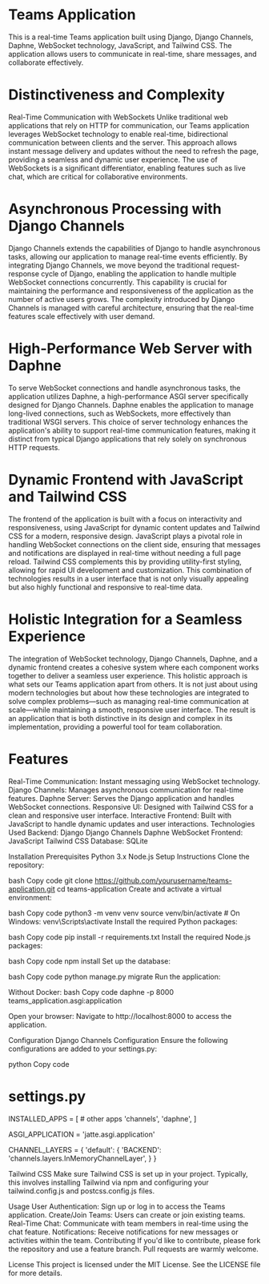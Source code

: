 # Teams Application
This is a real-time Teams application built using Django, Django Channels, Daphne, WebSocket technology, JavaScript, and Tailwind CSS. The application allows users to communicate in real-time, share messages, and collaborate effectively.

# Distinctiveness and Complexity
Real-Time Communication with WebSockets
Unlike traditional web applications that rely on HTTP for communication, our Teams application leverages WebSocket technology to enable real-time, bidirectional communication between clients and the server. This approach allows instant message delivery and updates without the need to refresh the page, providing a seamless and dynamic user experience. The use of WebSockets is a significant differentiator, enabling features such as live chat, which are critical for collaborative environments.

# Asynchronous Processing with Django Channels
Django Channels extends the capabilities of Django to handle asynchronous tasks, allowing our application to manage real-time events efficiently. By integrating Django Channels, we move beyond the traditional request-response cycle of Django, enabling the application to handle multiple WebSocket connections concurrently. This capability is crucial for maintaining the performance and responsiveness of the application as the number of active users grows. The complexity introduced by Django Channels is managed with careful architecture, ensuring that the real-time features scale effectively with user demand.

# High-Performance Web Server with Daphne
To serve WebSocket connections and handle asynchronous tasks, the application utilizes Daphne, a high-performance ASGI server specifically designed for Django Channels. Daphne enables the application to manage long-lived connections, such as WebSockets, more effectively than traditional WSGI servers. This choice of server technology enhances the application's ability to support real-time communication features, making it distinct from typical Django applications that rely solely on synchronous HTTP requests.

# Dynamic Frontend with JavaScript and Tailwind CSS
The frontend of the application is built with a focus on interactivity and responsiveness, using JavaScript for dynamic content updates and Tailwind CSS for a modern, responsive design. JavaScript plays a pivotal role in handling WebSocket connections on the client side, ensuring that messages and notifications are displayed in real-time without needing a full page reload. Tailwind CSS complements this by providing utility-first styling, allowing for rapid UI development and customization. This combination of technologies results in a user interface that is not only visually appealing but also highly functional and responsive to real-time data.

# Holistic Integration for a Seamless Experience
The integration of WebSocket technology, Django Channels, Daphne, and a dynamic frontend creates a cohesive system where each component works together to deliver a seamless user experience. This holistic approach is what sets our Teams application apart from others. It is not just about using modern technologies but about how these technologies are integrated to solve complex problems—such as managing real-time communication at scale—while maintaining a smooth, responsive user interface. The result is an application that is both distinctive in its design and complex in its implementation, providing a powerful tool for team collaboration.


# Features
Real-Time Communication: Instant messaging using WebSocket technology.
Django Channels: Manages asynchronous communication for real-time features.
Daphne Server: Serves the Django application and handles WebSocket connections.
Responsive UI: Designed with Tailwind CSS for a clean and responsive user interface.
Interactive Frontend: Built with JavaScript to handle dynamic updates and user interactions.
Technologies Used
Backend:
Django
Django Channels
Daphne
WebSocket
Frontend:
JavaScript
Tailwind CSS
Database: SQLite



Installation
Prerequisites
Python 3.x
Node.js
Setup Instructions
Clone the repository:

bash
Copy code
git clone https://github.com/yourusername/teams-application.git
cd teams-application
Create and activate a virtual environment:

bash
Copy code
python3 -m venv venv
source venv/bin/activate  # On Windows: venv\Scripts\activate
Install the required Python packages:

bash
Copy code
pip install -r requirements.txt
Install the required Node.js packages:

bash
Copy code
npm install
Set up the database:

bash
Copy code
python manage.py migrate
Run the application:

Without Docker:
bash
Copy code
daphne -p 8000 teams_application.asgi:application

Open your browser:
Navigate to http://localhost:8000 to access the application.

Configuration
Django Channels Configuration
Ensure the following configurations are added to your settings.py:

python
Copy code
# settings.py

INSTALLED_APPS = [
    # other apps
    'channels',
    'daphne',
]

ASGI_APPLICATION = 'jatte.asgi.application'


CHANNEL_LAYERS = {
    'default': {
        'BACKEND': 'channels.layers.InMemoryChannelLayer',
    }
}

Tailwind CSS
Make sure Tailwind CSS is set up in your project. Typically, this involves installing Tailwind via npm and configuring your tailwind.config.js and postcss.config.js files.

Usage
User Authentication: Sign up or log in to access the Teams application.
Create/Join Teams: Users can create or join existing teams.
Real-Time Chat: Communicate with team members in real-time using the chat feature.
Notifications: Receive notifications for new messages or activities within the team.
Contributing
If you'd like to contribute, please fork the repository and use a feature branch. Pull requests are warmly welcome.

License
This project is licensed under the MIT License. See the LICENSE file for more details.